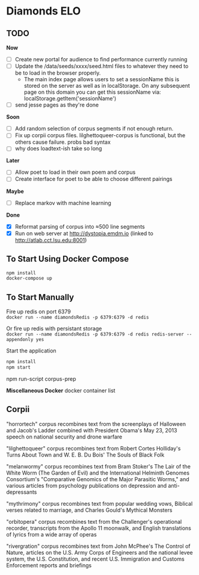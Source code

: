 # Diamonds ELO

## TODO

**Now**
- [ ] Create new portal for audience to find performance currently running
- [ ] Update the /data/seeds/xxxx/seed.html files to whatever they need to be to load in the browser properly.
  - The main index page allows users to set a sessionName this is stored on the server as well as in localStorage.  On any subsequent page on this domain you can get this sessionName via:  localStorage.getItem('sessionName')
- [ ] send jesse pages as they're done 

**Soon**
- [ ] Add random selection of corpus segments if not enough return.
- [ ] Fix up corpii corpus files.  lilghettoqueer-corpus is functional, but the others cause failure.  probs bad syntax
- [ ] why does loadtext-ish take so long

**Later**
- [ ] Allow poet to load in their own poem and corpus
- [ ] Create interface for poet to be able to choose different pairings

**Maybe**
- [ ] Replace markov with machine learning

**Done**
- [x] Reformat parsing of corpus into ≈500 line segments
- [x] Run on web server at http://dystopia.emdm.io (linked to http://atlab.cct.lsu.edu:8001)

## To Start Using Docker Compose

```bash
npm install
docker-compose up
```
 
## To Start Manually

Fire up redis on port 6379  
`docker run --name diamondsRedis -p 6379:6379 -d redis`

Or fire up redis with persistant storage  
`docker run --name diamondsRedis -p 6379:6379 -d redis redis-server --appendonly yes`

Start the application  
```bash
npm install
npm start
```

npm run-script corpus-prep

__Miscellaneous Docker__
docker container list



## Corpii

"horrortech" corpus recombines text from the screenplays of Halloween and Jacob's Ladder combined with President Obama's May 23, 2013 speech on national security and drone warfare

"lilghettoqueer" corpus recombines text from Robert Cortes Holliday's Turns About Town and W. E. B. Du Bois' The Souls of Black Folk

"melanwormy" corpus recombines text from Bram Stoker's The Lair of the White Worm (The Garden of Evil) and the International Helminth Genomes Consortium's "Comparative Genomics of the Major Parasitic Worms," and various articles from psychology publications on depression and anti-depressants 

"mythrimony" corpus recombines text from popular wedding vows, Biblical verses related to marriage, and Charles Gould's Mythical Monsters

"orbitopera" corpus recombines text from the Challenger's operational recorder, transcripts from the Apollo 11 moonwalk, and English translations of lyrics from a wide array of operas 

"rivergration" corpus recombines text from John McPhee's The Control of Nature, articles on the U.S. Army Corps of Engineers and the national levee system, the U.S. Constitution, and recent U.S. Immigration and Customs Enforcement reports and briefings
